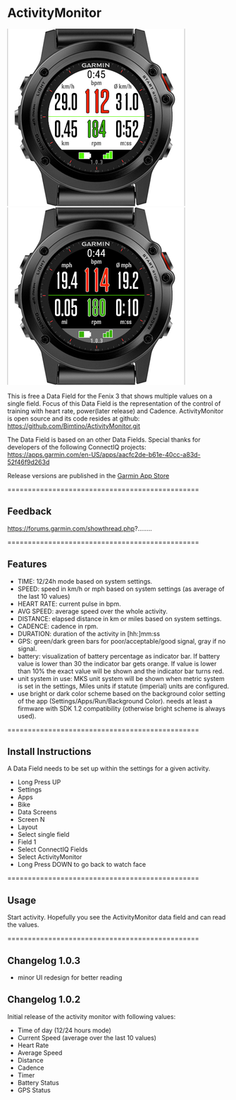 # ActivityMonitor

![ActivityMonitor Screenshot White](doc/ActivityMonitorMetricWB.png) ![ActivityMonitor Screenshot Black](doc/ActivityMonitorStatuteBB.png)

This is free a Data Field for the Fenix 3 that shows multiple values on a single field. 
Focus of this Data Field is the representation of the control of training with heart rate, power(later release) and Cadence.
ActivityMonitor is open source and its code resides at github: https://github.com/Bimtino/ActivityMonitor.git

The Data Field is based on an other Data Fields. Special thanks for developers of the following ConnectIQ projects:
https://apps.garmin.com/en-US/apps/aacfc2de-b61e-40cc-a83d-52f46f9d263d

Release versions are published in the [Garmin App Store](https://.......)

===============================================

## Feedback 
https://forums.garmin.com/showthread.php?........

===============================================

## Features
* TIME: 12/24h mode based on system settings.
* SPEED: speed in km/h or mph based on system settings (as average of the last 10 values)
* HEART RATE: current pulse in bpm.
* AVG SPEED: average speed over the whole activity.
* DISTANCE: elapsed distance in km or miles based on system settings.
* CADENCE: cadence in rpm.
* DURATION: duration of the activity in [hh:]mm:ss
* GPS: green/dark green bars for poor/acceptable/good signal, gray if no signal.
* battery: visualization of battery percentage as indicator bar. 
  If battery value is lower than 30 the indicator bar gets orange. If value is lower than 10% the exact value will be shown and the indicator bar turns red.
* unit system in use: MKS unit system will be shown when metric system is set in the settings, Miles units if statute (imperial) units are configured.
* use bright or dark color scheme based on the background color setting of the app (Settings/Apps/Run/Background Color).
  needs at least a firmware with SDK 1.2 compatibility (otherwise bright scheme is always used).

===============================================

## Install Instructions
A Data Field needs to be set up within the settings for a given activity.

* Long Press UP
* Settings
* Apps
* Bike
* Data Screens
* Screen N
* Layout
* Select single field
* Field 1
* Select ConnectIQ Fields
* Select ActivityMonitor
* Long Press DOWN to go back to watch face

===============================================

## Usage
Start activity.
Hopefully you see the ActivityMonitor data field and can read the values.

===============================================

## Changelog 1.0.3
* minor UI redesign for better reading

## Changelog 1.0.2
Initial release of the activity monitor with following values:
* Time of day (12/24 hours mode)
* Current Speed (average over the last 10 values)
* Heart Rate
* Average Speed
* Distance
* Cadence
* Timer
* Battery Status
* GPS Status 
